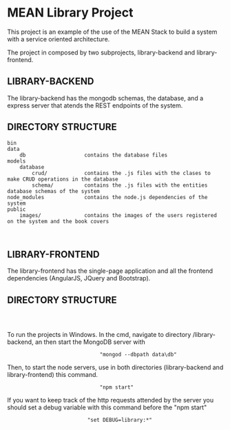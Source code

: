 MEAN Library Project
===============================

This project is an example of the use of the MEAN Stack to build a system with a service oriented architecture.

The project in composed by two subprojects, library-backend and library-frontend.

LIBRARY-BACKEND
-------------------

The library-backend has the mongodb schemas, the database, and a express server that atends the REST endpoints of the system.

DIRECTORY STRUCTURE
-------------------

```
bin
data
    db                   contains the database files
models
    database
        crud/            contains the .js files with the clases to make CRUD operations in the database
        schema/          contains the .js files with the entities database schemas of the system
node_modules             contains the node.js dependencies of the system
public
    images/              contains the images of the users registered on the system and the book covers              



```


LIBRARY-FRONTEND
-------------------

The library-frontend has the single-page application and all the frontend dependencies (AngularJS, JQuery and Bootstrap).

DIRECTORY STRUCTURE
-------------------

```



```



To run the projects in Windows.
In the cmd, navigate to directory /library-backend, an then start the MongoDB server with 

```
                              "mongod --dbpath data\db"
```

Then, to start the node servers, use in both directories (library-backend and library-frontend) this command.

``` 
                              "npm start"
```
                              
If you want to keep track of the http requests attended by the server you should set a debug variable with this command before the "npm start"

                              "set DEBUG=library:*"
                              
